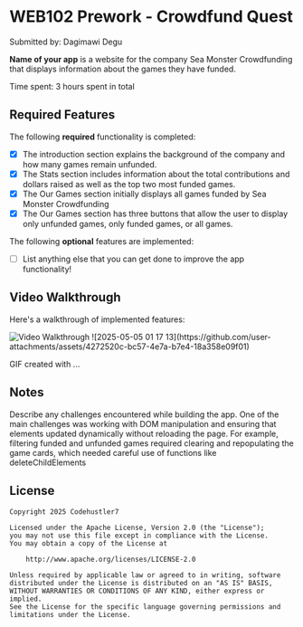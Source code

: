 # WEB102 Prework - Crowdfund Quest

Submitted by: Dagimawi Degu

**Name of your app** is a website for the company Sea Monster Crowdfunding that displays information about the games they have funded.

Time spent: 3 hours spent in total

## Required Features

The following **required** functionality is completed:

* [x] The introduction section explains the background of the company and how many games remain unfunded.
* [x] The Stats section includes information about the total contributions and dollars raised as well as the top two most funded games.
* [x] The Our Games section initially displays all games funded by Sea Monster Crowdfunding
* [x] The Our Games section has three buttons that allow the user to display only unfunded games, only funded games, or all games.

The following **optional** features are implemented:

* [ ] List anything else that you can get done to improve the app functionality!

## Video Walkthrough

Here's a walkthrough of implemented features:

<img src='file:///Users/dagimawi/Downloads/2025-05-05%2001.17.13.gif' title='Video Walkthrough' width='' alt='Video Walkthrough' />
![2025-05-05 01 17 13](https://github.com/user-attachments/assets/4272520c-bc57-4e7a-b7e4-18a358e09f01)


<!-- Replace this with whatever GIF tool you used! -->
GIF created with ...  
<!-- Recommended tools:
[Kap](https://getkap.co/) for macOS
[ScreenToGif](https://www.screentogif.com/) for Windows
[peek](https://github.com/phw/peek) for Linux. -->

## Notes

Describe any challenges encountered while building the app.
One of the main challenges was working with DOM manipulation and ensuring that elements updated dynamically without reloading the page. For example, filtering funded and unfunded games required clearing and repopulating the game cards, which needed careful use of functions like deleteChildElements
## License

    Copyright 2025 Codehustler7

    Licensed under the Apache License, Version 2.0 (the "License");
    you may not use this file except in compliance with the License.
    You may obtain a copy of the License at

        http://www.apache.org/licenses/LICENSE-2.0

    Unless required by applicable law or agreed to in writing, software
    distributed under the License is distributed on an "AS IS" BASIS,
    WITHOUT WARRANTIES OR CONDITIONS OF ANY KIND, either express or implied.
    See the License for the specific language governing permissions and
    limitations under the License.
